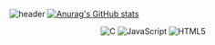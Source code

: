 ![header](https://capsule-render.vercel.app/api?color=auto&type=Waving&text=Welcome&animation=blink&height=400)
[![Anurag's GitHub stats](https://github-readme-stats.vercel.app/api?username=jisoung)](https://github.com/anuraghazra/github-readme-stats)
 <br>
<div align="center">
  <img alt="C" src ="https://img.shields.io/badge/C-A8B9CC.svg?&style=for-the-badge&logo=C&logoColor=white"/>
  <img alt="JavaScript" src ="https://img.shields.io/badge/JavaScript-F7DF1E.svg?&style=for-the-badge&logo=C&logoColor=white"/>
  <img alt="HTML5" src ="https://img.shields.io/badge/HTML5-E34F26.svg?&style=for-the-badge&logo=C&logoColor=white"/>
 </div>
  
